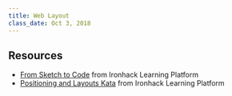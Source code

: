 ```yaml
---
title: Web Layout
class_date: Oct 3, 2018
---
```



Resources
----------
- [From Sketch to Code](http://learn.ironhack.com/#/learning_unit/5137) from Ironhack Learning Platform
- [Positioning and Layouts Kata](http://learn.ironhack.com/#/learning_unit/5140) from Ironhack Learning Platform
